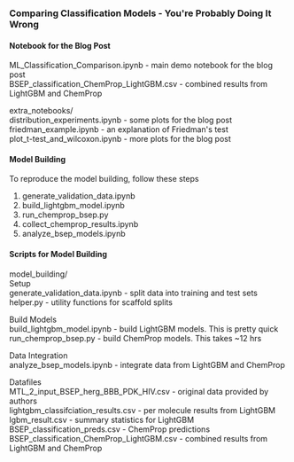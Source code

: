 ### Comparing Classification Models - You're Probably Doing It Wrong

#### Notebook for the Blog Post
ML_Classification_Comparison.ipynb - main demo notebook for the blog post  
BSEP_classification_ChemProp_LightGBM.csv - combined results from LightGBM and ChemProp  

extra_notebooks/  
distribution_experiments.ipynb - some plots for the blog post  
friedman_example.ipynb - an explanation of Friedman's test  
plot_t-test_and_wilcoxon.ipynb - more plots for the blog post  

#### Model Building
To reproduce the model building, follow these steps
1. generate_validation_data.ipynb
2. build_lightgbm_model.ipynb
3. run_chemprop_bsep.py
4. collect_chemprop_results.ipynb
5. analyze_bsep_models.ipynb

#### Scripts for Model Building
model_building/  
Setup  
generate_validation_data.ipynb - split data into training and test sets  
helper.py - utility functions for scaffold splits  

Build Models  
build_lightgbm_model.ipynb - build LightGBM models. This is pretty quick  
run_chemprop_bsep.py - build ChemProp models. This takes ~12 hrs  

Data Integration  
analyze_bsep_models.ipynb - integrate data from LightGBM and ChemProp  

Datafiles  
MTL_2_input_BSEP_herg_BBB_PDK_HIV.csv - original data provided by authors  
lightgbm_classifciation_results.csv - per molecule results from LightGBM  
lgbm_result.csv - summary statistics for LightGBM  
BSEP_classification_preds.csv - ChemProp predictions  
BSEP_classification_ChemProp_LightGBM.csv - combined results from LightGBM and ChemProp  
